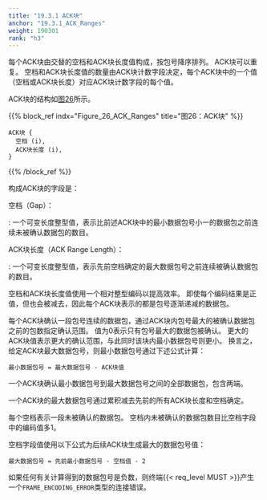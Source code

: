 ```yaml
---
title: "19.3.1 ACK块"
anchor: "19.3.1_ACK_Ranges"
weight: 190301
rank: "h3"
---
```


每个ACK块由交替的空档和ACK块长度值构成，按包号降序排列。
ACK块可以重复。
空档和ACK块长度值的数量由ACK块计数字段决定，每个ACK块中的一个值（空档或ACK块长度）对应ACK块计数字段的每个值。

ACK块的结构如[图26]()所示。

{{% block_ref
indx="Figure_26_ACK_Ranges"
title="图26：ACK块" %}}

```
ACK块 {
  空档 (i),
  ACK块长度 (i),
}
```

{{% /block_ref %}}

构成ACK块的字段是：

空档（Gap）：

:   一个可变长度整型值，表示比前述ACK块中的最小数据包号小一的数据包之前连续未被确认数据包的数目。


ACK块长度（ACK Range Length）：

:   一个可变长度整型值，表示先前空档确定的最大数据包号之前连续被确认数据包的数目。

空档和ACK块长度值使用一个相对整型编码以提高效率。
即使每个编码结果是正值，但也会被减去，因此每个ACK块表示的都是包号逐渐递减的数据包。

每个ACK块确认一段包号连续的数据包，通过ACK块内包号最大的被确认数据包之前的包数指定确认范围。
值为0表示只有包号最大的数据包被确认。
更大的ACK块值表示更大的确认范围，与此同时该块内最小数据包号则更小。
换言之，给定ACK块最大数据包号，则最小数据包号通过下述公式计算：

```
最小数据包号 = 最大数据包号 - ACK块值
```

一个ACK块确认最小数据包号到最大数据包号之间的全部数据包，包含两端。

一个ACK块的最大数据包号通过累积减去先前的所有ACK块长度和空档确定。

每个空档表示一段未被确认的数据包。
空档内未被确认的数据包数目比空档字段中的编码值多1。

空档字段值使用以下公式为后续ACK块生成最大的数据包号值：

```
最大数据包号 = 先前最小数据包号 - 空档值 - 2
```

如果任何有关计算得到的数据包号是负数，则终端{{< req_level MUST >}}产生一个`FRAME_ENCODING_ERROR`类型的连接错误。
